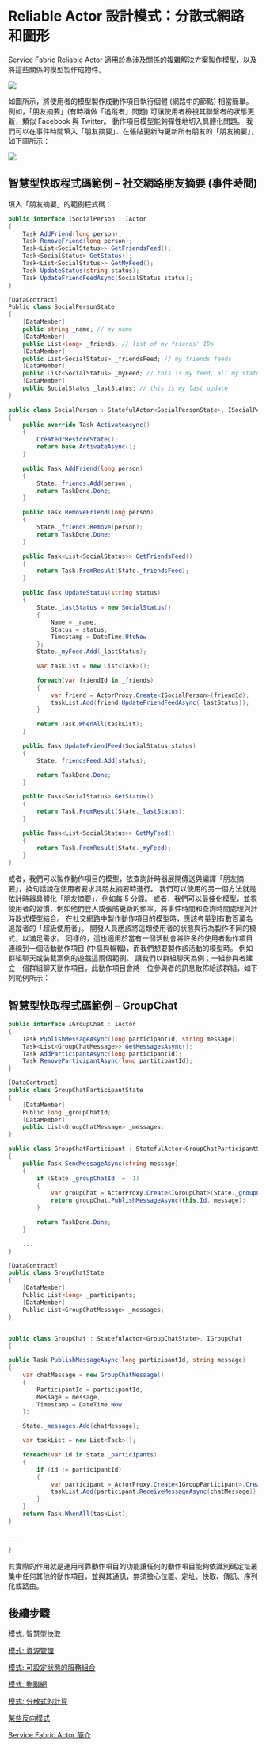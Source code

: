 <properties
   pageTitle="分散式網路和圖形模式 | Microsoft Azure"
   description="如何使用 Service Fabric Reliable Actor 將應用程式模型製作成分散式網路與圖形的設計模式。"
   services="service-fabric"
   documentationCenter=".net"
   authors="vturecek"
   manager="timlt"
   editor=""/>

<tags
   ms.service="service-fabric"
   ms.devlang="dotnet"
   ms.topic="article"
   ms.tgt_pltfrm="NA"
   ms.workload="NA"
   ms.date="09/29/2015"
   ms.author="claudioc"/>


# Reliable Actor 設計模式：分散式網路和圖形

Service Fabric Reliable Actor 適用於為涉及關係的複雜解決方案製作模型，以及將這些關係的模型製作成物件。

![][1]

如圖所示，將使用者的模型製作成動作項目執行個體 (網路中的節點) 相當簡單。 例如，「朋友摘要」(有時稱做「追蹤者」問題) 可讓使用者檢視其聯繫者的狀態更新，類似 Facebook 與 Twitter。
動作項目模型能夠彈性地切入具體化問題。 我們可以在事件時間填入「朋友摘要」、在張貼更新時更新所有朋友的「朋友摘要」，如下圖所示：

![][2]


## 智慧型快取程式碼範例 – 社交網路朋友摘要 (事件時間)

填入「朋友摘要」的範例程式碼：

```csharp
public interface ISocialPerson : IActor
{
    Task AddFriend(long person);
    Task RemoveFriend(long person);
    Task<List<SocialStatus>> GetFriendsFeed();
    Task<SocialStatus> GetStatus();
    Task<List<SocialStatus>> GetMyFeed();
    Task UpdateStatus(string status);
    Task UpdateFriendFeedAsync(SocialStatus status);
}

[DataContract]
Public class SocialPersonState
{
    [DataMember]
    public string _name; // my name
    [DataMember]
    public List<long> _friends; // list of my friends' IDs
    [DataMember]
    public List<SocialStatus> _friendsFeed; // my friends feeds
    [DataMember]
    public List<SocialStatus> _myFeed; // this is my feed, all my status updates
    [DataMember]
    public SocialStatus _lastStatus; // this is my last update
}

public class SocialPerson : StatefulActor<SocialPersonState>, ISocialPerson
{
    public override Task ActivateAsync()
    {
        CreateOrRestoreState();
        return base.ActivateAsync();
    }

    public Task AddFriend(long person)
    {
        State._friends.Add(person);
        return TaskDone.Done;
    }

    public Task RemoveFriend(long person)
    {
        State._friends.Remove(person);
        return TaskDone.Done;
    }

    public Task<List<SocialStatus>> GetFriendsFeed()
    {
        return Task.FromResult(State._friendsFeed);
    }

    public Task UpdateStatus(string status)
    {
        State._lastStatus = new SocialStatus()
        {
            Name = _name,
            Status = status,
            Timestamp = DateTime.UtcNow
        };
        State._myFeed.Add(_lastStatus);

        var taskList = new List<Task>();

        foreach(var friendId in _friends)
        {
            var friend = ActorProxy.Create<ISocialPerson>(friendId);
            taskList.Add(friend.UpdateFriendFeedAsync(_lastStatus));
        }

        return Task.WhenAll(taskList);
    }

    public Task UpdateFriendFeed(SocialStatus status)
    {
        State._friendsFeed.Add(status);

        return TaskDone.Done;
    }

    public Task<SocialStatus> GetStatus()
    {
        return Task.FromResult(State._lastStatus);
    }

    public Task<List<SocialStatus>> GetMyFeed()
    {
        return Task.FromResult(State._myFeed);
    }
}
```

或者，我們可以製作動作項目的模型，依查詢計時器展開傳送與編譯「朋友摘要」，換句話說在使用者要求其朋友摘要時進行。 我們可以使用的另一個方法就是依計時器具體化「朋友摘要」，例如每 5 分鐘。 或者，我們可以最佳化模型，並視使用者的習慣，例如他們登入或張貼更新的頻率，將事件時間和查詢時間處理與計時器式模型結合。
在社交網路中製作動作項目的模型時，應該考量到有數百萬名追蹤者的「超級使用者」。 開發人員應該將這類使用者的狀態與行為製作不同的模式，以滿足需求。
同樣的，這也適用於當有一個活動會將許多的使用者動作項目連線到一個活動動作項目 (中樞與輪輻)，而我們想要製作該活動的模型時。 例如群組聊天或裝載案例的遊戲這兩個範例。
讓我們以群組聊天為例；一組參與者建立一個群組聊天動作項目，此動作項目會將一位參與者的訊息散佈給該群組，如下列範例所示：

## 智慧型快取程式碼範例 – GroupChat

```csharp
public interface IGroupChat : IActor
{
    Task PublishMessageAsync(long participantId, string message);
    Task<List<GroupChatMessage>> GetMessagesAsync();
    Task AddParticipantAsync(long participantId);
    Task RemoveParticipantAsync(long partitipantId);
}

[DataContract]
public class GroupChatParticipantState
{
    [DataMember]
    Public long _groupChatId;
    [DataMember]
    public List<GroupChatMessage> _messages;
}

public class GroupChatParticipant : StatefulActor<GroupChatParticipantState>, IGroupParticipant
{
    public Task SendMessageAsync(string message)
    {
        if (State._groupChatId != -1)
        {
            var groupChat = ActorProxy.Create<IGroupChat>(State._groupChatId);
            return groupChat.PublishMessageAsync(this.Id, message);
        }

        return TaskDone.Done;
    }

    ...
}

[DataContract]
public class GroupChatState
{
    [DataMember]
    Public List<long> _participants;
    [DataMember]
    Public List<GroupChatMessage> _messages;
}


public class GroupChat : StatefulActor<GroupChatState>, IGroupChat
{

public Task PublishMessageAsync(long participantId, string message)
{
    var chatMessage = new GroupChatMessage()
    {
        ParticipantId = participantId,
        Message = message,
        Timestamp = DateTime.Now
    };

    State._messages.Add(chatMessage);

    var taskList = new List<Task>();

    foreach(var id in State._participants)
    {
        if (id != participantId)
        {
            var participant = ActorProxy.Create<IGroupParticipant>.Create(id);
            taskList.Add(participant.ReceiveMessageAsync(chatMessage));
        }
    }
    return Task.WhenAll(taskList);
}

...

}
```

其實際的作用就是運用可靠動作項目的功能讓任何的動作項目能夠依識別碼定址叢集中任何其他的動作項目，並與其通訊，無須擔心位置、定址、快取、傳訊、序列化或路由。

## 後續步驟

[模式: 智慧型快取](service-fabric-reliable-actors-pattern-smart-cache.md)

[模式: 資源管理](service-fabric-reliable-actors-pattern-resource-governance.md)

[模式: 可設定狀態的服務組合](service-fabric-reliable-actors-pattern-stateful-service-composition.md)

[模式: 物聯網](service-fabric-reliable-actors-pattern-internet-of-things.md)

[模式: 分散式的計算](service-fabric-reliable-actors-pattern-distributed-computation.md)

[某些反向模式](service-fabric-reliable-actors-anti-patterns.md)

[Service Fabric Actor 簡介](service-fabric-reliable-actors-introduction.md)




[1]: ./media/service-fabric-reliable-actors-pattern-distributed-networks-and-graphs/distributedNetworks_arch1.png 
[2]: ./media/service-fabric-reliable-actors-pattern-distributed-networks-and-graphs/distributedNetworks_arch2.png 

